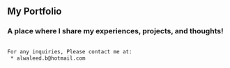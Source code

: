 ## My Portfolio

### A place where I share my experiences, projects, and thoughts!

```bash

For any inquiries, Please contact me at:
 * alwaleed.b@hotmail.com